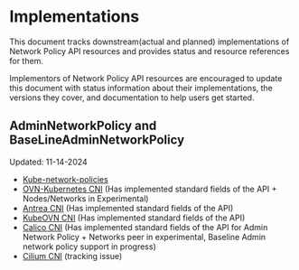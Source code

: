 # Implementations

This document tracks downstream(actual and planned) implementations of
Network Policy API resources and provides status and resource references for them.

Implementors of Network Policy API resources are encouraged to update this document with status information about their
implementations, the versions they cover, and documentation to help users get started.

## AdminNetworkPolicy and BaseLineAdminNetworkPolicy

Updated: 11-14-2024

- [Kube-network-policies](https://github.com/kubernetes-sigs/kube-network-policies)
- [OVN-Kubernetes CNI](https://github.com/ovn-org/ovn-kubernetes/) (Has implemented standard fields of the API + Nodes/Networks in Experimental)
- [Antrea CNI](https://github.com/antrea-io/antrea/) (Has implemented standard fields of the API)
- [KubeOVN CNI](https://github.com/kubeovn/kube-ovn) (Has implemented standard fields of the API)
- [Calico CNI](https://github.com/projectcalico/calico/issues/7578) (Has implemented standard fields of the API for Admin Network Policy + Networks peer in experimental, Baseline Admin network policy support in progress)
- [Cilium CNI](https://github.com/cilium/cilium/issues/23380) (tracking issue)

